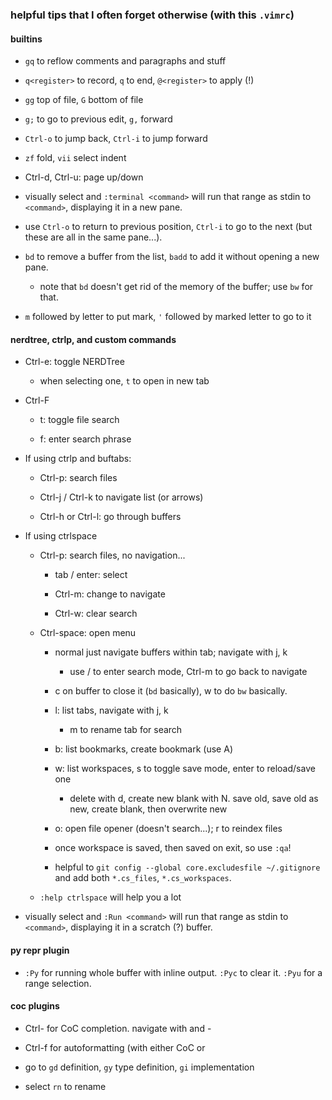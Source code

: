 ### helpful tips that I often forget otherwise (with this `.vimrc`)

#### builtins

- `gq` to reflow comments and paragraphs and stuff

- `q<register>` to record, `q` to end, `@<register>` to apply (!)

- `gg` top of file, `G` bottom of file

- `g;` to go to previous edit, `g,` forward

- `Ctrl-o` to jump back, `Ctrl-i` to jump forward

- `zf` fold, `vii` select indent

- Ctrl-d, Ctrl-u: page up/down

- visually select and `:terminal <command>` will run that range as stdin to
  `<command>`, displaying it in a new pane.

- use `Ctrl-o` to return to previous position, `Ctrl-i` to go to the next (but
  these are all in the same pane...).

- `bd` to remove a buffer from the list, `badd` to add it without opening a new
  pane.

  - note that `bd` doesn't get rid of the memory of the buffer; use
    `bw` for that. 

- `m` followed by letter to put mark, `'` followed by marked letter to go to it

#### nerdtree, ctrlp, and custom commands

- Ctrl-e: toggle NERDTree

  - when selecting one, `t` to open in new tab

- Ctrl-F

  - t: toggle file search

  - f: enter search phrase

- If using ctrlp and buftabs:

  - Ctrl-p: search files

  - Ctrl-j / Ctrl-k to navigate list (or arrows)

  - Ctrl-h or Ctrl-l: go through buffers

- If using ctrlspace

  - Ctrl-p: search files, no navigation...

    - tab / enter: select

    - Ctrl-m: change to navigate

    - Ctrl-w: clear search

  - Ctrl-space: open menu

    - normal just navigate buffers within tab; navigate with j, k

      - use / to enter search mode, Ctrl-m to go back to navigate

    - c on buffer to close it (`bd` basically), w to do `bw` basically.

    - l: list tabs, navigate with j, k

      - m to rename tab for search

    - b: list bookmarks, create bookmark (use A)

    - w: list workspaces, s to toggle save mode, enter to reload/save one

      - delete with d, create new blank with N. save old, save old as new,
        create blank, then overwrite new

    - o: open file opener (doesn't search...); r to reindex files

    - once workspace is saved, then saved on exit, so use `:qa`!

    - helpful to `git config --global core.excludesfile ~/.gitignore` and
      add both `*.cs_files`, `*.cs_workspaces`.

  - `:help ctrlspace` will help you a lot

- visually select and `:Run <command>` will run that range as stdin to
  `<command>`, displaying it in a scratch (?) buffer.

#### py repr plugin

- `:Py` for running whole buffer with inline output. `:Pyc` to clear it.
  `:Pyu` for a range selection.

#### coc plugins

- Ctrl-<space> for CoC completion. navigate with <tab> and <shift>-<tab>

- Ctrl-f for autoformatting (with either CoC or

- go to `gd` definition, `gy` type definition, `gi` implementation 

- select `rn` to rename

